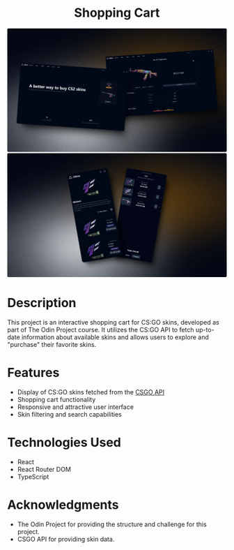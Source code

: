 <h1 align="center">Shopping Cart</h1>

![](./src/assets/thumbnail.webp)
![](./src/assets/thumbnailM.webp)

# Description

This project is an interactive shopping cart for CS:GO skins, developed as part of The Odin Project course. It utilizes the CS:GO API to fetch up-to-date information about available skins and allows users to explore and "purchase" their favorite skins.

# Features

- Display of CS:GO skins fetched from the [CSGO API](https://bymykel.github.io/CSGO-API/)
- Shopping cart functionality
- Responsive and attractive user interface
- Skin filtering and search capabilities

# Technologies Used

- React
- React Router DOM
- TypeScript

# Acknowledgments

- The Odin Project for providing the structure and challenge for this project.
- CSGO API for providing skin data.


